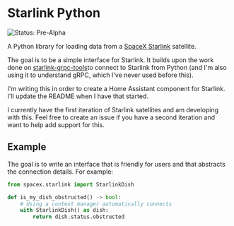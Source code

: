# Starlink Python

![Status: Pre-Alpha](https://img.shields.io/badge/status-pre--alpha-orange)

A Python library for loading data from a [SpaceX Starlink](https://www.starlink.com/) satellite.

The goal is to be a simple interface for Starlink. It builds upon the work done on [starlink-grpc-tools](https://github.com/sparky8512/starlink-grpc-tools)to connect to Starlink from Python (and I'm also using it to understand gRPC, which I've never used before this).

I'm writing this in order to create a Home Assistant component for Starlink. I'll update the README when I have that started.

I currently have the first iteration of Starlink satellites and am developing with this. Feel free to create an issue if you have a second iteration and want to help add support for this.

## Example

The goal is to write an interface that is friendly for users and that abstracts the connection details. For example:

```python
from spacex.starlink import StarlinkDish

def is_my_dish_obstructed() -> bool:
    # Using a context manager automatically connects
    with StarlinkDish() as dish:
        return dish.status.obstructed
```
